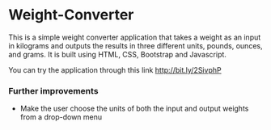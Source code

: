 # Weight-Converter

This is a simple weight converter application that takes a weight as an input in kilograms and outputs the results in three different units, pounds, ounces, and grams. It is built using HTML, CSS, Bootstrap and Javascript.<br/>

You can try the application through this link http://bit.ly/2SivphP

### Further improvements
- Make the user choose the units of both the input and output weights from a drop-down menu
